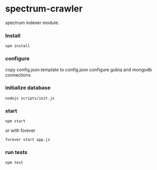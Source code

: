 # spectrum-crawler

spectrum indexer module.

### Install

```
npm install
```

### configure

copy config.json.template to config.json
configure gubiq and mongodb connections


### initialize database

```
nodejs scripts/init.js
```

### start
```
npm start
```

or with forever

```
forever start app.js
```

### run tests

```
npm test
```

